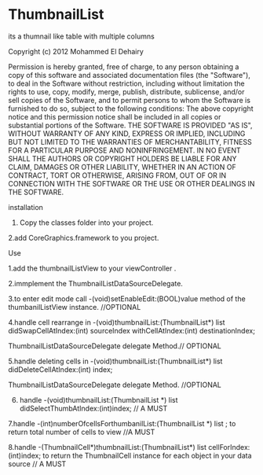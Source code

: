 ThumbnailList
=============

its a thumnail like table with multiple columns

Copyright (c) 2012 Mohammed El Dehairy


Permission is hereby granted, free of charge, to any person obtaining a copy of this software and associated documentation files (the "Software"), to deal in the Software without restriction, including without limitation the rights to use, copy, modify, merge, publish, distribute, sublicense, and/or sell copies of the Software, and to permit persons to whom the Software is furnished to do so, subject to the following conditions:
The above copyright notice and this permission notice shall be included in all copies or substantial portions of the Software.
THE SOFTWARE IS PROVIDED "AS IS", WITHOUT WARRANTY OF ANY KIND, EXPRESS OR IMPLIED, INCLUDING BUT NOT LIMITED TO THE WARRANTIES OF MERCHANTABILITY, FITNESS FOR A PARTICULAR PURPOSE AND NONINFRINGEMENT. IN NO EVENT SHALL THE AUTHORS OR COPYRIGHT HOLDERS BE LIABLE FOR ANY CLAIM, DAMAGES OR OTHER LIABILITY, WHETHER IN AN ACTION OF CONTRACT, TORT OR OTHERWISE, ARISING FROM, OUT OF OR IN CONNECTION WITH THE SOFTWARE OR THE USE OR OTHER DEALINGS IN THE SOFTWARE.

installation

1. Copy the classes folder into your project.

2.add CoreGraphics.framework to you project.

Use

1.add the thumbnailListView to your viewController .

2.immplement the ThumbnailListDataSourceDelegate.

3.to enter edit mode call -(void)setEnableEdit:(BOOL)value method of the thumbanilListView instance. //OPTIONAL

4.handle cell rearrange in -(void)thumbnailList:(ThumbnailList*) list didSwapCellAtIndex:(int) sourceIndex withCellAtIndex:(int) destinationIndex;

ThumbnailListDataSourceDelegate delegate Method.// OPTIONAL

5.handle deleting cells in -(void)thumbnailList:(ThumbnailList*) list didDeleteCellAtIndex:(int) index; 

ThumbnailListDataSourceDelegate delegate Method. //OPTIONAL

6. handle -(void)thumbnailList:(ThumbnailList *) list didSelectThumbAtIndex:(int)index; // A MUST

7.handle  -(int)numberOfcellsForthumbanilList:(ThumbnailList *) list ; to return total number of cells to view //A MUST

8.handle -(ThumbnailCell*)thumbnailList:(ThumbnailList*) list cellForIndex:(int)index; to return the ThumbnailCell instance
for each object in your data source // A MUST

